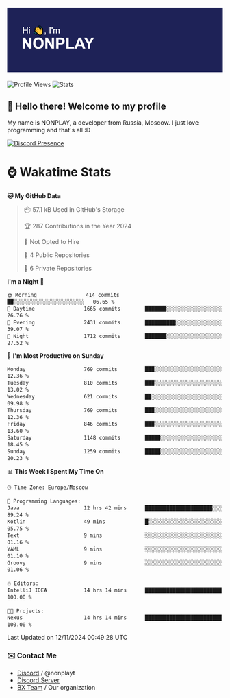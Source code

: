 ![Discord Presence](./header.png)
<br></br>
![Profile Views](https://komarev.com/ghpvc/?username=NONPLAYT&color=blue&style=for-the-badge)
![Stats](https://img.shields.io/badge/0%25-OPTIMIZED-orange?style=for-the-badge)


## :wave: Hello there! Welcome to my profile

My name is NONPLAY, a developer from Russia, Moscow. I just love programming and that's all :D

[![Discord Presence](https://lanyard.cnrad.dev/api/597087584090587177?showDisplayName=true)](https://discord.com/users/597087584090587177) 

# ⌚ Wakatime Stats

<!--START_SECTION:waka-->
**🐱 My GitHub Data** 

> 📦 57.1 kB Used in GitHub's Storage 
 > 
> 🏆 287 Contributions in the Year 2024
 > 
> 🚫 Not Opted to Hire
 > 
> 📜 4 Public Repositories 
 > 
> 🔑 6 Private Repositories 
 > 
**I'm a Night 🦉** 

```text
🌞 Morning                414 commits         ██░░░░░░░░░░░░░░░░░░░░░░░   06.65 % 
🌆 Daytime                1665 commits        ███████░░░░░░░░░░░░░░░░░░   26.76 % 
🌃 Evening                2431 commits        ██████████░░░░░░░░░░░░░░░   39.07 % 
🌙 Night                  1712 commits        ███████░░░░░░░░░░░░░░░░░░   27.52 % 
```
📅 **I'm Most Productive on Sunday** 

```text
Monday                   769 commits         ███░░░░░░░░░░░░░░░░░░░░░░   12.36 % 
Tuesday                  810 commits         ███░░░░░░░░░░░░░░░░░░░░░░   13.02 % 
Wednesday                621 commits         ██░░░░░░░░░░░░░░░░░░░░░░░   09.98 % 
Thursday                 769 commits         ███░░░░░░░░░░░░░░░░░░░░░░   12.36 % 
Friday                   846 commits         ███░░░░░░░░░░░░░░░░░░░░░░   13.60 % 
Saturday                 1148 commits        █████░░░░░░░░░░░░░░░░░░░░   18.45 % 
Sunday                   1259 commits        █████░░░░░░░░░░░░░░░░░░░░   20.23 % 
```


📊 **This Week I Spent My Time On** 

```text
🕑︎ Time Zone: Europe/Moscow

💬 Programming Languages: 
Java                     12 hrs 42 mins      ██████████████████████░░░   89.24 % 
Kotlin                   49 mins             █░░░░░░░░░░░░░░░░░░░░░░░░   05.75 % 
Text                     9 mins              ░░░░░░░░░░░░░░░░░░░░░░░░░   01.16 % 
YAML                     9 mins              ░░░░░░░░░░░░░░░░░░░░░░░░░   01.10 % 
Groovy                   9 mins              ░░░░░░░░░░░░░░░░░░░░░░░░░   01.06 % 

🔥 Editors: 
IntelliJ IDEA            14 hrs 14 mins      █████████████████████████   100.00 % 

🐱‍💻 Projects: 
Nexus                    14 hrs 14 mins      █████████████████████████   100.00 % 
```


 Last Updated on 12/11/2024 00:49:28 UTC
<!--END_SECTION:waka-->

### ✉️ Contact Me

- [Discord](https://discord.com/users/597087584090587177) / @nonplayt
- [Discord Server](https://discord.gg/p7cxhw7E2M)
- [BX Team](https://github.com/BX-Team) / Our organization
